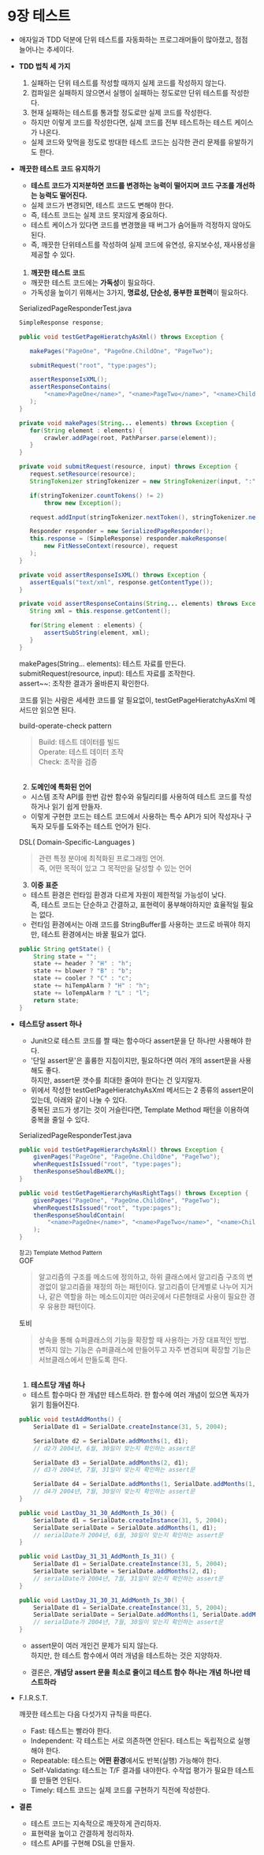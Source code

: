 # 9장 테스트

- 애자일과 TDD 덕분에 단위 테스트를 자동화하는 프로그래머들이 많아졌고, 점점 늘어나는 추세이다.

- **TDD 법칙 세 가지**

    1. ​실패하는 단위 테스트를 작성할 때까지 실제 코드를 작성하지 않는다.
    2. 컴파일은 실패하지 않으면서 실행이 실패하는 정도로만 단위 테스트를 작성한다.
    3. 현재 실패하는 테스트를 통과할 정도로만 실제 코드를 작성한다.  

    - 하지만 이렇게 코드를 작성한다면, 실제 코드를 전부 테스트하는 테스트 케이스가 나온다.         
    - 실제 코드와 맞먹을 정도로 방대한 테스트 코드는 심각한 관리 문제를 유발하기도 한다.

- **깨끗한 테스트 코드 유지하기**

    - **테스트 코드가 지저분하면 코드를 변경하는 능력이 떨어지며 코드 구조를 개선하는 능력도 떨어진다.**  
    - 실제 코드가 변경되면, 테스트 코드도 변해야 한다.  
    - 즉, 테스트 코드는 실제 코드 못지않게 중요하다.  
    - 테스트 케이스가 있다면 코드를 변경했을 때 버그가 숨어들까 걱정하지 않아도 된다.  
    - 즉, 깨끗한 단위테스트를 작성하여 실제 코드에 유연성, 유지보수성, 재사용성을 제공할 수 있다.
    
    <br>

    1. **깨끗한 테스트 코드**

     - 깨끗한 테스트 코드에는 **가독성**이 필요하다.   
     - 가독성을 높이기 위해서는 3가지, **명료성, 단순성, 풍부한 표현력**이 필요하다.

    SerializedPageResponderTest.java
     ```java
    SimpleResponse response;

    public void testGetPageHieratchyAsXml() throws Exception {

        makePages("PageOne", "PageOne.ChildOne", "PageTwo");

        submitRequest("root", "type:pages");

        assertResponseIsXML();
        assertResponseContains(
            "<name>PageOne</name>", "<name>PageTwo</name>", "<name>ChildOne</name>"
        );
    } 

    private void makePages(String... elements) throws Exception {
        for(String element : elements) {
            crawler.addPage(root, PathParser.parse(element));
        }
    }

    private void submitRequest(resource, input) throws Exception {
        request.setResource(resource);
        StringTokenizer stringTokenizer = new StringTokenizer(input, ":");

        if(stringTokenizer.countTokens() != 2)
            throw new Exception();

        request.addInput(stringTokenizer.nextToken(), stringTokenizer.nextToken());

        Responder responder = new SerializedPageResponder();
        this.response = (SimpleResponse) responder.makeResponse(
            new FitNesseContext(resource), request
        );
    }

    private void assertResponseIsXML() throws Exception {
        assertEquals("text/xml", response.getContentType());
    }

    private void assertResponseContains(String... elements) throws Exception {
        String xml = this.response.getContent();

        for(String element : elements) {
            assertSubString(element, xml);
        }
    }
     ```
    makePages(String... elements): 테스트 자료를 만든다.  
    submitRequest(resource, input): 테스트 자료를 조작한다.  
    assert~~: 조작한 결과가 올바른지 확인한다.  
    
    코드를 읽는 사람은 세세한 코드를 알 필요없이, testGetPageHieratchyAsXml 메서드만 읽으면 된다.

    build-operate-check pattern
    > Build: 테스트 데이터를 빌드  
    Operate: 테스트 데이터 조작  
    Check: 조작을 검증  
    
    <br>

    2. **도메인에 특화된 언어**
    
    - 시스템 조작 API를 한번 감싼 함수와 유틸리티를 사용하여 테스트 코드를 작성하거나 읽기 쉽게 만들자.
    - 이렇게 구현한 코드는 테스트 코드에서 사용하는 특수 API가 되어 작성자나 구독자 모두를 도와주는 테스트 언어가 된다.  

    DSL( Domain-Specific-Languages )
    > 관련 특정 분야에 최적화된 프로그래밍 언어.  
    즉, 어떤 목적이 있고 그 목적만을 달성할 수 있는 언어
    
    3. **이중 표준**

    - 테스트 환경은 런타임 환경과 다르게 자원이 제한적일 가능성이 낮다.  
    즉, 테스트 코드는 단순하고 간결하고, 표현력이 풍부해야하지만 효율적일 필요는 없다.
    - 런타임 환경에서는 아래 코드를 StringBuffer를 사용하는 코드로 바꿔야 하지만, 테스트 환경에서는 바꿀 필요가 없다.
    ``` java
    public String getState() {
        String state = "";
        state += header ? "H" : "h";
        state += blower ? "B" : "b";
        state += cooler ? "C" : "c";
        state += hiTempAlarm ? "H" : "h";
        state += loTempAlarm ? "L" : "l";
        return state;
    }
    ```

- **테스트당 assert 하나**

    - Junit으로 테스트 코드를 짤 때는 함수마다 assert문을 단 하나만 사용해야 한다.
    - '단일 assert문'은 훌륭한 지침이지만, 필요하다면 여러 개의 assert문을 사용해도 좋다.  
    하지만, assert문 갯수를 최대한 줄여야 한다는 건 잊지말자.
    - 위에서 작성한 testGetPageHieratchyAsXml 메서드는 2 종류의 assert문이 있는데, 아래와 같이 나눌 수 있다.  
    중복된 코드가 생기는 것이 거슬린다면, Template Method 패턴을 이용하여 중복을 줄일 수 있다.
    
    SerializedPageResponderTest.java
    ``` java
    public void testGetPageHierarchyAsXml() throws Exception {
        givenPages("PageOne", "PageOne.ChildOne", "PageTwo");
        whenRequestIsIssued("root", "type:pages");
        thenResponseShouldBeXML();
    }

    public void testGetPageHierarchyHasRightTags() throws Exception {
        givenPages("PageOne", "PageOne.ChildOne", "PageTwo");
        whenRequestIsIssued("root", "type:pages");
        thenResponseShouldContain(
            "<name>PageOne</name>", "<name>PageTwo</name>", "<name>ChildOne</name>"
        );
    }
    ```

    <small>참고) Template Method Pattern</small>  
    GOF
    > 알고리즘의 구조를 메소드에 정의하고, 하위 클래스에서 알고리즘 구조의 변경없이 알고리즘을 재정의 하는 패턴이다. 알고리즘이 단계별로 나누어 지거나, 같은 역할을 하는 메소드이지만 여러곳에서 다른형태로 사용이 필요한 경우 유용한 패턴이다.

    토비
    >상속을 통해 슈퍼클래스의 기능을 확장할 때 사용하는 가장 대표적인 방법. 변하지 않는 기능은 슈퍼클래스에 만들어두고 자주 변경되며 확장할 기능은 서브클래스에서 만들도록 한다. 

    <br>

    1. **테스트당 개념 하나**

    - 테스트 함수마다 한 개념만 테스트하라. 한 함수에 여러 개념이 있으면 독자가 읽기 힘들어진다.
    ``` java
    public void testAddMonths() {
        SerialDate d1 = SerialDate.createInstance(31, 5, 2004);

        SerialDate d2 = SerialDate.addMonths(1, d1);
        // d2가 2004년, 6월, 30일이 맞는지 확인하는 assert문

        SerialDate d3 = SerialDate.addMonths(2, d1);
        // d3가 2004년, 7월, 31일이 맞는지 확인하는 assert문

        SerialDate d4 = SerialDate.addMonths(1, SerialDate.addMonths(1, d1));
        // d4가 2004년, 7월, 30일이 맞는지 확인하는 assert문
    }
    ```

    ```java
    public void LastDay_31_30_AddMonth_Is_30() {
        SerialDate d1 = SerialDate.createInstance(31, 5, 2004);
        SerialDate serialDate = SerialDate.addMonths(1, d1);
        // serialDate가 2004년, 6월, 30일이 맞는지 확인하는 assert문
    }

    public void LastDay_31_31_AddMonth_Is_31() {
        SerialDate d1 = SerialDate.createInstance(31, 5, 2004);
        SerialDate serialDate = SerialDate.addMonths(2, d1);
        // serialDate가 2004년, 7월, 31일이 맞는지 확인하는 assert문
    }

    public void LastDay_31_30_31_AddMonth_Is_30() {
        SerialDate d1 = SerialDate.createInstance(31, 5, 2004);
        SerialDate serialDate = SerialDate.addMonths(1, SerialDate.addMonths(1, d1));
        // serialDate가 2004년, 7월, 30일이 맞는지 확인하는 assert문
    }
    ```
    - assert문이 여러 개인건 문제가 되지 않는다.  
    하지만, 한 테스트 함수에서 여러 개념을 테스트하는 것은 지양하자.

    - 결론은, **개념당 assert 문을 최소로 줄이고 테스트 함수 하나는 개념 하나만 테스트하라**

- F.I.R.S.T.

    깨끗한 테스트는 다음 다섯가지 규칙을 따른다.
    - Fast: 테스트는 빨라야 한다.  
    - Independent: 각 테스트는 서로 의존하면 안된다. 테스트는 독립적으로 실행해야 한다.
    - Repeatable: 테스트는 **어떤 환경**에서도 반복(실행) 가능해야 한다. 
    - Self-Validating: 테스트는 T/F 결과를 내야한다. 수작업 평가가 필요한 테스트를 만들면 안된다.
    - Timely: 테스트 코드는 실제 코드를 구현하기 직전에 작성한다.

- **결론**

    - 테스트 코드는 지속적으로 깨끗하게 관리하자.  
    - 표현력을 높이고 간결하게 정리하자.  
    - 테스트 API를 구현해 DSL을 만들자.